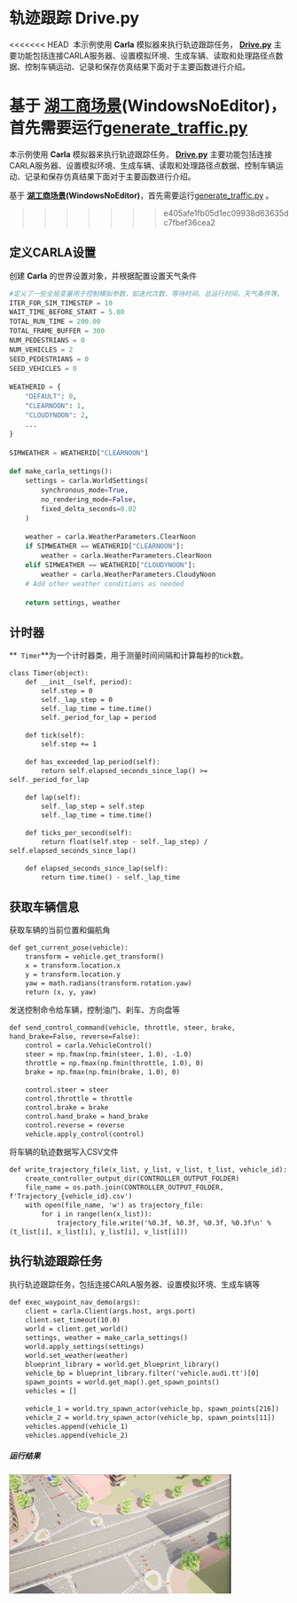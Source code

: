 # 轨迹跟踪  Drive.py

<<<<<<< HEAD
​	本示例使用  **Carla**  模拟器来执行轨迹跟踪任务， [**Drive.py**](https://github.com/OpenHUTB/carla_doc/tree/master/src/course/trajectory_tracking/Drive.py)  主要功能包括连接CARLA服务器、设置模拟环境、生成车辆、读取和处理路径点数据、控制车辆运动、记录和保存仿真结果下面对于主要函数进行介绍。

  基于 [**湖工商场景**](https://pan.baidu.com/s/15T1hGoWJ70tVmsTX7-zcSw?pwd=hutb )**(WindowsNoEditor)**，首先需要运行[generate_traffic.py](https://github.com/OpenHUTB/carla_doc/tree/master/src/examples/generate_traffic.py)
=======
本示例使用  **Carla**  模拟器来执行轨迹跟踪任务， [**Drive.py**](https://github.com/OpenHUTB/carla_doc/blob/master/course/trajectory_tracking/Drive.py) 主要功能包括连接CARLA服务器、设置模拟环境、生成车辆、读取和处理路径点数据、控制车辆运动、记录和保存仿真结果下面对于主要函数进行介绍。

  基于 [**湖工商场景**](https://pan.baidu.com/s/15T1hGoWJ70tVmsTX7-zcSw?pwd=hutb )**(WindowsNoEditor)**，首先需要运行[generate_traffic.py](https://github.com/OpenHUTB/carla_doc/blob/master/examples/generate_traffic.py) 。
>>>>>>> e405afe1fb05d1ec09938d63635dc7fbef36cea2

## 定义CARLA设置

创建 **Carla** 的世界设置对象，并根据配置设置天气条件

```python
#定义了一些全局变量用于控制模拟参数，如迭代次数、等待时间、总运行时间、天气条件等。
ITER_FOR_SIM_TIMESTEP = 10
WAIT_TIME_BEFORE_START = 5.00
TOTAL_RUN_TIME = 200.00
TOTAL_FRAME_BUFFER = 300
NUM_PEDESTRIANS = 0
NUM_VEHICLES = 2
SEED_PEDESTRIANS = 0
SEED_VEHICLES = 0

WEATHERID = {
    "DEFAULT": 0,
    "CLEARNOON": 1,
    "CLOUDYNOON": 2,
    ...
}

SIMWEATHER = WEATHERID["CLEARNOON"]

def make_carla_settings():
    settings = carla.WorldSettings(
        synchronous_mode=True,
        no_rendering_mode=False,
        fixed_delta_seconds=0.02
    )

    weather = carla.WeatherParameters.ClearNoon
    if SIMWEATHER == WEATHERID["CLEARNOON"]:
        weather = carla.WeatherParameters.ClearNoon
    elif SIMWEATHER == WEATHERID["CLOUDYNOON"]:
        weather = carla.WeatherParameters.CloudyNoon
    # Add other weather conditions as needed

    return settings, weather
```



## 计时器

**`	Timer`**为一个计时器类，用于测量时间间隔和计算每秒的tick数。

```
class Timer(object):
    def __init__(self, period):
        self.step = 0
        self._lap_step = 0
        self._lap_time = time.time()
        self._period_for_lap = period

    def tick(self):
        self.step += 1

    def has_exceeded_lap_period(self):
        return self.elapsed_seconds_since_lap() >= self._period_for_lap

    def lap(self):
        self._lap_step = self.step
        self._lap_time = time.time()

    def ticks_per_second(self):
        return float(self.step - self._lap_step) / self.elapsed_seconds_since_lap()

    def elapsed_seconds_since_lap(self):
        return time.time() - self._lap_time

```



## 获取车辆信息

获取车辆的当前位置和偏航角

```
def get_current_pose(vehicle):
    transform = vehicle.get_transform()
    x = transform.location.x
    y = transform.location.y
    yaw = math.radians(transform.rotation.yaw)
    return (x, y, yaw)

```

发送控制命令给车辆，控制油门、刹车、方向盘等

```
def send_control_command(vehicle, throttle, steer, brake, hand_brake=False, reverse=False):
    control = carla.VehicleControl()
    steer = np.fmax(np.fmin(steer, 1.0), -1.0)
    throttle = np.fmax(np.fmin(throttle, 1.0), 0)
    brake = np.fmax(np.fmin(brake, 1.0), 0)

    control.steer = steer
    control.throttle = throttle
    control.brake = brake
    control.hand_brake = hand_brake
    control.reverse = reverse
    vehicle.apply_control(control)
```

将车辆的轨迹数据写入CSV文件

```
def write_trajectory_file(x_list, y_list, v_list, t_list, vehicle_id):
    create_controller_output_dir(CONTROLLER_OUTPUT_FOLDER)
    file_name = os.path.join(CONTROLLER_OUTPUT_FOLDER, f'Trajectory_{vehicle_id}.csv')
    with open(file_name, 'w') as trajectory_file:
        for i in range(len(x_list)):
            trajectory_file.write('%0.3f, %0.3f, %0.3f, %0.3f\n' % (t_list[i], x_list[i], y_list[i], v_list[i]))
```



## 执行轨迹跟踪任务

执行轨迹跟踪任务，包括连接CARLA服务器、设置模拟环境、生成车辆等

```
def exec_waypoint_nav_demo(args):
    client = carla.Client(args.host, args.port)
    client.set_timeout(10.0)
    world = client.get_world()
    settings, weather = make_carla_settings()
    world.apply_settings(settings)
    world.set_weather(weather)
    blueprint_library = world.get_blueprint_library()
    vehicle_bp = blueprint_library.filter('vehicle.audi.tt')[0]
    spawn_points = world.get_map().get_spawn_points()
    vehicles = []
    
    vehicle_1 = world.try_spawn_actor(vehicle_bp, spawn_points[216])
    vehicle_2 = world.try_spawn_actor(vehicle_bp, spawn_points[11])
    vehicles.append(vehicle_1)
    vehicles.append(vehicle_2)
```

##### 运行结果

![](../img/traffic_course_img/trace.gif)